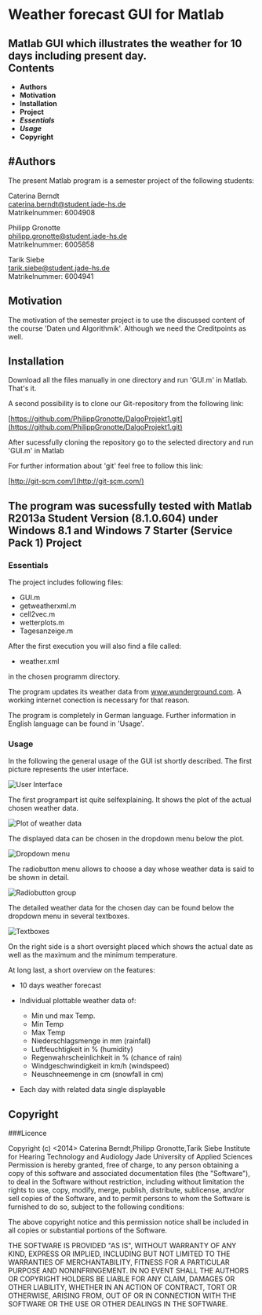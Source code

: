 Weather forecast GUI for Matlab
===============================
Matlab GUI which illustrates the weather for 10 days including present day.									
Contents
------------------------------
- **Authors**
- **Motivation**
- **Installation**
- **Project**
 - ***Essentials***
 - ***Usage***
- **Copyright** 


									
#Authors
------------------------------
The present Matlab program is a semester project of the following students:

Caterina Berndt  
caterina.berndt@student.jade-hs.de  
Matrikelnummer: 6004908

Philipp Gronotte  
philipp.gronotte@student.jade-hs.de  
Matrikelnummer: 6005858  

Tarik Siebe  
tarik.siebe@student.jade-hs.de  
Matrikelnummer: 6004941

Motivation
-------------------------------
The motivation of the semester project is to use the discussed content of the course 'Daten und Algorithmik'. Although we need the Creditpoints as well.

Installation
-------------------------------
<p> Download all the files manually in one directory and run 'GUI.m' in Matlab. That's it.</p>

<p>A second possibility is to clone our Git-repository from the following link:</p>

[https://github.com/PhilippGronotte/DalgoProjekt1.git](https://github.com/PhilippGronotte/DalgoProjekt1.git)

  <p>After sucessfully cloning the repository go to the selected directory and run 'GUI.m' in Matlab

  For further information about 'git' feel free to follow this link:</p>

  [http://git-scm.com/](http://git-scm.com/)

The program was sucessfully tested with Matlab R2013a Student Version (8.1.0.604) under Windows 8.1 and Windows 7 Starter (Service Pack 1)
Project
-------------------------------
### Essentials

The project includes following files:

- GUI.m
- getweatherxml.m
- cell2vec.m
- wetterplots.m
- Tagesanzeige.m

After the first execution you will also find a file called:

- weather.xml

in the chosen programm directory.

The program updates its weather data from www.wunderground.com. A working internet conection is necessary for that reason.

The program is completely in German language. Further information in English language can be found in 'Usage'.

### Usage
In the following the general usage of the GUI ist shortly described. The first picture represents the user interface.

![User Interface](http://i1295.photobucket.com/albums/b635/Phoenix_Granite/explanation_zps5128c171.jpg)

The first  programpart ist quite selfexplaining. It shows the plot of the actual chosen weather data.

![Plot of weather data](http://i1295.photobucket.com/albums/b635/Phoenix_Granite/explanation5_zpse173f0e7.jpg)

The displayed data can be chosen in the dropdown menu below the plot.

![Dropdown menu](http://i1295.photobucket.com/albums/b635/Phoenix_Granite/explanation2_zpsbbb714c3.jpg)

The radiobutton menu allows to choose a day whose weather data is said to be shown in detail.

![Radiobutton group](http://i1295.photobucket.com/albums/b635/Phoenix_Granite/explanation3_zps54e574d6.jpg) 

The detailed weather data for the chosen day can be found below the dropdown menu in several textboxes.

![Textboxes](http://i1295.photobucket.com/albums/b635/Phoenix_Granite/explanation5_zpse173f0e7.jpg)

On the right side is a short oversight placed which shows the actual date as well as the maximum and the minimum temperature.

At long last, a short overview on the features:

- 10 days weather forecast

- Individual plottable weather data of:
  - Min und max Temp. 
  - Min Temp
  - Max Temp
  - Niederschlagsmenge in mm (rainfall)
  - Luftfeuchtigkeit in % (humidity)
  - Regenwahrscheinlichkeit in % (chance of rain)
  - Windgeschwindigkeit in km/h (windspeed)
  - Neuschneemenge in cm (snowfall in cm)

- Each day with related data single displayable  

Copyright
---------------------------------

###Licence 

Copyright (c) <2014> Caterina Berndt,Philipp Gronotte,Tarik Siebe
Institute for Hearing Technology and Audiology
Jade University of Applied Sciences 
Permission is hereby granted, free of charge, to any person obtaining 
a copy of this software and associated documentation files 
(the "Software"), to deal in the Software without restriction, including 
without limitation the rights to use, copy, modify, merge, publish, 
distribute, sublicense, and/or sell copies of the Software, and to
permit persons to whom the Software is furnished to do so, subject
to the following conditions:

The above copyright notice and this permission notice shall be included 
in all copies or substantial portions of the Software.


THE SOFTWARE IS PROVIDED "AS IS", WITHOUT WARRANTY OF ANY KIND, 
EXPRESS OR IMPLIED, INCLUDING BUT NOT LIMITED TO THE WARRANTIES 
OF MERCHANTABILITY, FITNESS FOR A PARTICULAR PURPOSE AND NONINFRINGEMENT. 
IN NO EVENT SHALL THE AUTHORS OR COPYRIGHT HOLDERS BE LIABLE FOR ANY 
CLAIM, DAMAGES OR OTHER LIABILITY, WHETHER IN AN ACTION OF CONTRACT, 
TORT OR OTHERWISE, ARISING FROM, OUT OF OR IN CONNECTION WITH THE 
SOFTWARE OR THE USE OR OTHER DEALINGS IN THE SOFTWARE.